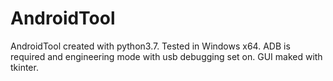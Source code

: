 # AndroidTool
AndroidTool created with python3.7.
Tested in Windows x64.
ADB is required and engineering mode with usb debugging set on.
GUI maked with tkinter.
